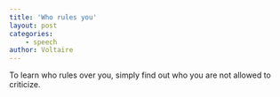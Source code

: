 ```yaml
---
title: 'Who rules you'
layout: post
categories:
    - speech
author: Voltaire
---
```


To learn who rules over you, simply find out who you are not allowed to criticize.